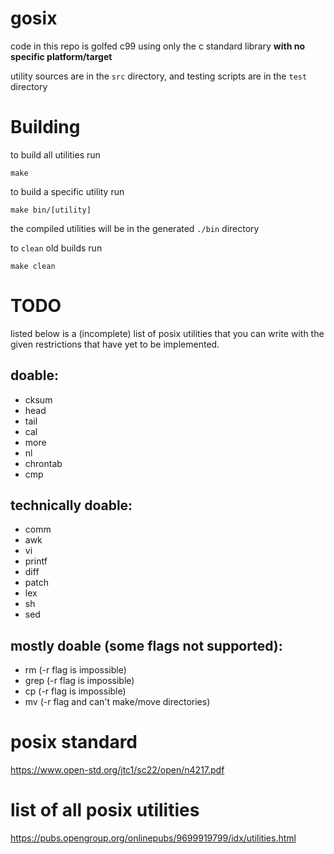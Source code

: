 # gosix
code in this repo is golfed c99 using only the c standard library **with no specific platform/target**

utility sources are in the `src` directory, and testing scripts are in the `test` directory

# Building
to build all utilities run
```
make
```

to build a specific utility run
```
make bin/[utility]
```

the compiled utilities will be in the generated `./bin` directory

to `clean` old builds run
```
make clean
```

# TODO
listed below is a (incomplete) list of posix utilities that you can write with the given restrictions that have yet to be implemented.

## doable:
- cksum
- head
- tail
- cal
- more
- nl
- chrontab
- cmp

## technically doable:
- comm
- awk
- vi
- printf
- diff
- patch
- lex
- sh
- sed

## mostly doable (some flags not supported):
- rm (-r flag is impossible)
- grep (-r flag is impossible)
- cp (-r flag is impossible)
- mv (-r flag and can't make/move directories)

# posix standard
https://www.open-std.org/jtc1/sc22/open/n4217.pdf
# list of all posix utilities
https://pubs.opengroup.org/onlinepubs/9699919799/idx/utilities.html
